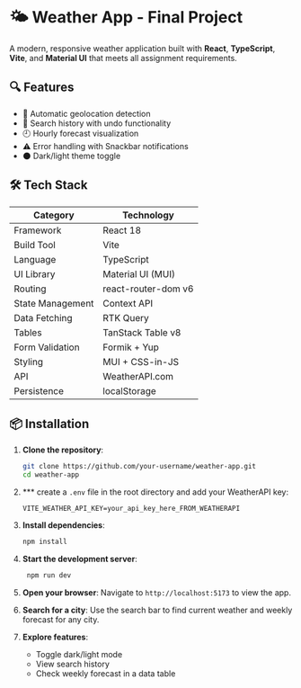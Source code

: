 # 🌤️ Weather App - Final Project

A modern, responsive weather application built with **React**, **TypeScript**, **Vite**, and **Material UI** that meets all assignment requirements.

## 🔍 Features
- 📍 Automatic geolocation detection
- 💾 Search history with undo functionality
- 🕘 Hourly forecast visualization
- ⚠️ Error handling with Snackbar notifications
- 🌑 Dark/light theme toggle

## 🛠️ Tech Stack

| Category          | Technology               |
|-------------------|--------------------------|
| Framework         | React 18                 |
| Build Tool        | Vite                     |
| Language          | TypeScript               |
| UI Library        | Material UI (MUI)        |
| Routing           | react-router-dom v6      |
| State Management  | Context API              |
| Data Fetching     | RTK Query                |
| Tables            | TanStack Table v8        |
| Form Validation   | Formik + Yup             |
| Styling           | MUI + CSS-in-JS          |
| API               | WeatherAPI.com           |
| Persistence       | localStorage             |

## 📦 Installation

1. **Clone the repository**:
   ```bash
   git clone https://github.com/your-username/weather-app.git
   cd weather-app
    ```
2. *** create a `.env` file in the root directory and add your WeatherAPI key:
   ```plaintext
   VITE_WEATHER_API_KEY=your_api_key_here_FROM_WEATHERAPI
   ```
3. **Install dependencies**:
   ```bash
   npm install
   ```
4. **Start the development server**:
   ```bash
    npm run dev
    ```

5. **Open your browser**:
    Navigate to `http://localhost:5173` to view the app.
6. **Search for a city**:
    Use the search bar to find current weather and weekly forecast for any city.
7. **Explore features**:
    - Toggle dark/light mode
    - View search history
    - Check weekly forecast in a data table
